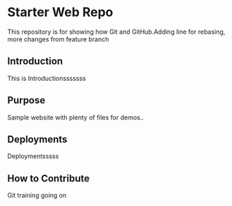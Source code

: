 # Starter Web Repo

This repository is for showing how Git and GitHub.Adding line for rebasing, more changes from feature branch

## Introduction

This is Introductionsssssss

## Purpose

Sample website with plenty of files for demos..

## Deployments
Deploymentsssss

## How to Contribute

Git training going on
